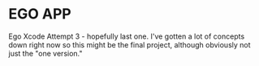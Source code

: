 #  EGO APP

Ego Xcode Attempt 3 - hopefully last one.
I've gotten a lot of concepts down right now so this might be the final project, although obviously not just the "one version."

